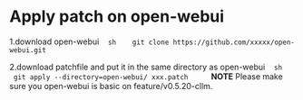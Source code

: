 # Apply patch on open-webui

1.download open-webui
   ```sh
   git clone https://github.com/xxxxx/open-webui.git
   ```

2.download patchfile and put it in the same directory as open-webui
   ```sh
   git apply --directory=open-webui/ xxx.patch
   ```
 
**NOTE**
Please make sure you open-webui is basic on feature/v0.5.20-cllm.

